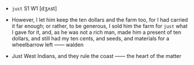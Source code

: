 - `just` S1 W1 [dʒʌst]



-  However, I let him keep the ten dollars and the farm too, for I had carried it far enough; or rather, to be generous, I sold him the farm for `just` what I gave for it, and, as he was not a rich man, made him a present of ten dollars, and still had my ten cents, and seeds, and materials for a wheelbarrow left —— walden

-  Just West Indians, and they rule the coast —— the heart of the matter